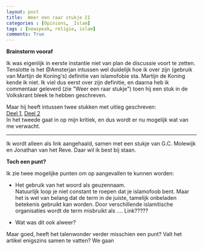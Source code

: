 ```yaml
---
layout: post
title:  Weer een raar stukje II
categories : [Opinions, _Islam]
tags : [newspeak, religie, islam]
comments: True
---
```


**Brainstorm vooraf** 

Ik was eigenlijk in eerste instantie niet van plan de discussie voort te zetten. Tenslotte is het @Amsterjan intussen wel duidelijk hoe ik over zijn (gebruik van Martijn de&nbsp;Koning's) definitie van islamofobie sta.
Martijn de Koning kende ik niet. Ik viel dus eerst over zijn definitie, en daarna heb ik commentaar geleverd (zie "Weer een raar stukje") toen hij een stuk in de Volkskrant bleek te hebben geschreven.

Maar hij heeft intussen twee stukken met uitleg geschreven:<br>
<a href="http://religionresearch.org/closer/2016/05/14/islamofobie-de-racialisering-van-moslims-een-toelichting-1/" target="_blank">Deel 1</a>,
<a href="http://religionresearch.org/closer/2016/05/15/islamofobie-de-racialisering-van-moslims-een-toelichting-2/" target="_blank">Deel 2</a><br>
In het tweede gaat in op mijn kritiek, en dus wordt er nu mogelijk wat van me verwacht.

<hr>
Ik wordt alleen als link aangehaald, samen met een stukje van G.C. Molewijk en Jonathan van het Reve.
Daar wil ik best bij staan.

**Toch een punt?** 

Ik zie twee mogelijke punten om op aangevallen te kunnen worden:

* Het gebruik van het woord als geuzennaam.<br>Natuurlijk loop je niet constant te roepen dat je islamofoob bent. Maar het is wel van belang dat de term in de juiste, tamelijk onbeladen betekenis gebruikt kan worden. Door verschillende islamitische organisaties wordt de term misbruikt als .... Link?????

* Wat was dit ook alweer?

Maar goed, heeft het talenwonder verder misschien een punt? Valt het artikel enigszins samen te vatten? We gaan 
